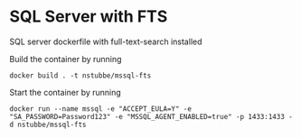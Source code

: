 # SQL Server with FTS
SQL server dockerfile with full-text-search installed

Build the container by running 
  
    docker build . -t nstubbe/mssql-fts
    
Start the container by running

    docker run --name mssql -e "ACCEPT_EULA=Y" -e "SA_PASSWORD=Password123" -e "MSSQL_AGENT_ENABLED=true" -p 1433:1433 -d nstubbe/mssql-fts
